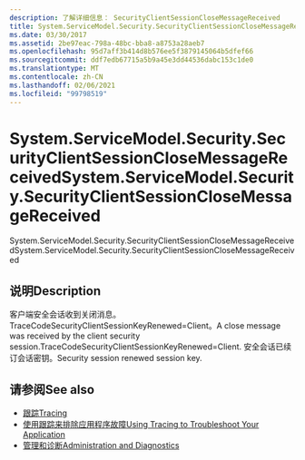 ```yaml
---
description: 了解详细信息： SecurityClientSessionCloseMessageReceived
title: System.ServiceModel.Security.SecurityClientSessionCloseMessageReceived
ms.date: 03/30/2017
ms.assetid: 2be97eac-798a-48bc-bba8-a8753a28aeb7
ms.openlocfilehash: 95d7aff3b414d8b576ee5f3879145064b5dfef66
ms.sourcegitcommit: ddf7edb67715a5b9a45e3dd44536dabc153c1de0
ms.translationtype: MT
ms.contentlocale: zh-CN
ms.lasthandoff: 02/06/2021
ms.locfileid: "99798519"
---
```

# <a name="systemservicemodelsecuritysecurityclientsessionclosemessagereceived"></a><span data-ttu-id="b791b-103">System.ServiceModel.Security.SecurityClientSessionCloseMessageReceived</span><span class="sxs-lookup"><span data-stu-id="b791b-103">System.ServiceModel.Security.SecurityClientSessionCloseMessageReceived</span></span>

<span data-ttu-id="b791b-104">System.ServiceModel.Security.SecurityClientSessionCloseMessageReceived</span><span class="sxs-lookup"><span data-stu-id="b791b-104">System.ServiceModel.Security.SecurityClientSessionCloseMessageReceived</span></span>  
  
## <a name="description"></a><span data-ttu-id="b791b-105">说明</span><span class="sxs-lookup"><span data-stu-id="b791b-105">Description</span></span>  

 <span data-ttu-id="b791b-106">客户端安全会话收到关闭消息。TraceCodeSecurityClientSessionKeyRenewed=Client。</span><span class="sxs-lookup"><span data-stu-id="b791b-106">A close message was received by the client security session.TraceCodeSecurityClientSessionKeyRenewed=Client.</span></span> <span data-ttu-id="b791b-107">安全会话已续订会话密钥。</span><span class="sxs-lookup"><span data-stu-id="b791b-107">Security session renewed session key.</span></span>  
  
## <a name="see-also"></a><span data-ttu-id="b791b-108">请参阅</span><span class="sxs-lookup"><span data-stu-id="b791b-108">See also</span></span>

- [<span data-ttu-id="b791b-109">跟踪</span><span class="sxs-lookup"><span data-stu-id="b791b-109">Tracing</span></span>](index.md)
- [<span data-ttu-id="b791b-110">使用跟踪来排除应用程序故障</span><span class="sxs-lookup"><span data-stu-id="b791b-110">Using Tracing to Troubleshoot Your Application</span></span>](using-tracing-to-troubleshoot-your-application.md)
- [<span data-ttu-id="b791b-111">管理和诊断</span><span class="sxs-lookup"><span data-stu-id="b791b-111">Administration and Diagnostics</span></span>](../index.md)
